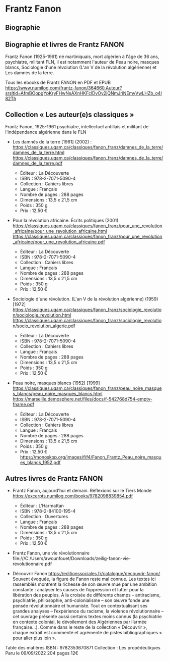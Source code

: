 
# Frantz Fanon

## Biographie



## Biographie et livres de Frantz FANON
Frantz Fanon (1925-1961) né martiniquais, mort algérien à l'âge de 36 ans, psychiatre, militant FLN, il est notamment l'auteur de Peau noire, masques blancs, Sociologie d'une révolution (L'an V de la révolution algérienne) et Les damnés de la terre.

Tous les ebooks de Frantz FANON en PDF et EPUB
https://www.numilog.com/frantz-fanon/364660.Auteur?srsltid=AfmBOopgYpKryFHwNsAXnHKFclDvOy2jQNmJriNEmyVwLHZb_o4l82Th  






## Collection « Les auteur(e)s classiques »
Frantz Fanon, 1925-1961
psychiatre, intellectuel antillais et militant de l'indépendance algérienne dans le FLN


- Les damnés de la terre [1961] (2002) : 
https://classiques.uqam.ca/classiques/fanon_franz/damnes_de_la_terre/damnes_de_la_terre.html  
https://classiques.uqam.ca/classiques/fanon_franz/damnes_de_la_terre/damnes_de_la_terre.pdf 
    - Éditeur : La Découverte
    - ISBN : 978-2-7071-5090-4
    - Collection : Cahiers libres
    - Langue : Français
    - Nombre de pages : 288 pages
    - Dimensions : 13,5 x 21,5 cm
    - Poids : 350 g
    - Prix : 12,50 €


- Pour la révolution africaine. Écrits politiques (2001)   
https://classiques.uqam.ca/classiques/fanon_franz/pour_une_revolution_africaine/pour_une_revolution_africaine.html 
https://classiques.uqam.ca/classiques/fanon_franz/pour_une_revolution_africaine/pour_une_revolution_africaine.pdf
    - Éditeur : La Découverte
    - ISBN : 978-2-7071-5090-4
    - Collection : Cahiers libres
    - Langue : Français
    - Nombre de pages : 288 pages
    - Dimensions : 13,5 x 21,5 cm
    - Poids : 350 g
    - Prix : 12,50 €


- Sociologie d'une révolution. (L'an V de la révolution algérienne) (1959) [1972]
https://classiques.uqam.ca/classiques/fanon_franz/sociologie_revolution/sociologie_revolution.html
https://classiques.uqam.ca/classiques/fanon_franz/sociologie_revolution/socio_revolution_algerie.pdf
    - Éditeur : La Découverte
    - ISBN : 978-2-7071-5090-4
    - Collection : Cahiers libres
    - Langue : Français
    - Nombre de pages : 288 pages
    - Dimensions : 13,5 x 21,5 cm
    - Poids : 350 g
    - Prix : 12,50 €


- Peau noire, masques blancs (1952) [1999]
https://classiques.uqam.ca/classiques/fanon_franz/peau_noire_masques_blancs/peau_noire_masques_blancs.html
https://marseille.demosphere.net/files/docs/f-542768d754-empty-fname.pdf
    - Éditeur : La Découverte
    - ISBN : 978-2-7071-5090-4
    - Collection : Cahiers libres
    - Langue : Français
    - Nombre de pages : 288 pages
    - Dimensions : 13,5 x 21,5 cm
    - Poids : 350 g
    - Prix : 12,50 €
https://monoskop.org/images/f/f4/Fanon_Frantz_Peau_noire_masques_blancs_1952.pdf 


## Autres livres de Frantz FANON
- Frantz Fanon, aujourd'hui et demain. Réflexions sur le Tiers Monde
https://excerpts.numilog.com/books/9782098839854.pdf
    - Éditeur : L'Harmattan
    - ISBN : 978-2-84100-195-4
    - Collection : Ouvertures
    - Langue : Français
    - Nombre de pages : 288 pages
    - Dimensions : 13,5 x 21,5 cm
    - Poids : 350 g
    - Prix : 12,50 €


- Frantz Fanon, une vie révolutionnaire
file:///C:/Users/awounfouet/Downloads/zeilig-fanon-vie-revolutionnaire.pdf 


- Découvrir Fanon
https://editionssociales.fr/catalogue/decouvrir-fanon/ 
Souvent évoquée, la figure de Fanon reste mal connue.  Les textes ici rassemblés montrent la richesse de son œuvre mue par une ambition constante : analyser les causes de l’oppression et lutter pour la libération des peuples. À la croisée de différents champs – antiracisme, psychiatrie, philosophie, anti-colonialisme – son œuvre fonde une pensée révolutionnaire et humaniste. Tout en contextualisant ses grandes analyses – l’expérience du racisme, la violence révolutionnaire – cet ouvrage présente aussi certains textes moins connus (la psychiatrie en contexte colonial, le dévoilement des Algériennes par l’armée française…). Comme dans le reste de la collection « Découvrir », chaque extrait est commenté et agrémenté de pistes bibliographiques « pour aller plus loin ».

Table des matières
ISBN : 9782353670871
Collection : Les propédeutiques
Paru le 09/09/2022
204 pages
12€